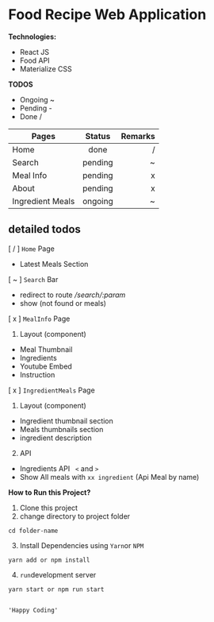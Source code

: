 # Food Recipe Web Application

**Technologies:**

- React JS
- Food API
- Materialize CSS

**TODOS**

- Ongoing ~
- Pending -
- Done /

| Pages            | Status  | Remarks |
| ---------------- | :-----: | ------: |
| Home             |  done   |       / |
| Search           | pending |       ~ |
| Meal Info        | pending |       x |
| About            | pending |       x |
| Ingredient Meals | ongoing |       ~ |

## detailed todos

[ / ] `Home` Page

- Latest Meals Section

[ ~ ] `Search` Bar

- redirect to route _/search/:param_
- show (not found or meals)

[ x ] `MealInfo` Page

1. Layout (component)

- Meal Thumbnail
- Ingredients
- Youtube Embed
- Instruction

[ x ] `IngredientMeals` Page

1. Layout (component)

- Ingredient thumbnail section
- Meals thumbnails section
- ingredient description

2. API

- Ingredients API ` <` and `> `
- Show All meals with `xx ingredient` (Api Meal by name)

**How to Run this Project?**

1. Clone this project
2. change directory to project folder

```
cd folder-name
```

3. Install Dependencies using `Yarn`or `NPM`

```
yarn add or npm install
```

4. `run`development server

```
yarn start or npm run start


'Happy Coding'
```
